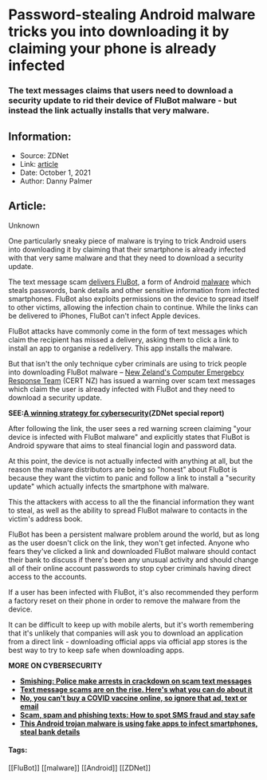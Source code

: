 # Password-stealing Android malware tricks you into downloading it by claiming your phone is already infected
### The text messages claims that users need to download a security update to rid their device of FluBot malware - but instead the link actually installs that very malware.

## Information:
+ Source: ZDNet
+ Link: [article](https://www.zdnet.com/article/password-stealing-android-malware-tricks-you-into-downloading-it-by-claiming-your-phone-is-already-infected/)
+ Date: October 1, 2021
+ Author: Danny Palmer


## Article:
Unknown

One particularly sneaky piece of malware is trying to trick Android users into downloading it by claiming that their smartphone is already infected with that very same malware and that they need to download a security update.

The text message scam [delivers FluBot](https://www.zdnet.com/article/this-password-stealing-android-malware-is-spreading-quickly-heres-watch-to-watch-out-for/), a form of Android [malware](https://www.zdnet.com/article/what-is-malware-everything-you-need-to-know-about-viruses-trojans-and-malicious-software/) which steals passwords, bank details and other sensitive information from infected smartphones. FluBot also exploits permissions on the device to spread itself to other victims, allowing the infection chain to continue. While the links can be delivered to iPhones, FluBot can't infect Apple devices. 

FluBot attacks have commonly come in the form of text messages which claim the recipient has missed a delivery, asking them to click a link to install an app to organise a redelivery. This app installs the malware. 

But that isn't the only technique cyber criminals are using to trick people into downloading FluBot malware – [New Zeland's Computer Emergebcy Response Team](https://www.cert.govt.nz/individuals/news-and-events/parcel-delivery-text-message-infecting-android-phones/) (CERT NZ) has issued a warning over scam text messages which claim the user is already infected with FluBot and they need to download a security update. 

**SEE:**[**A winning strategy for cybersecurity**](http://www.zdnet.com/topic/a-winning-strategy-for-cybersecurity/)**(ZDNet special report)**

After following the link, the user sees a red warning screen claiming "your device is infected with FluBot malware" and explicitly states that FluBot is Android spyware that aims to steal financial login and password data.  

At this point, the device is not actually infected with anything at all, but the reason the malware distributors are being so "honest" about FluBot is because they want the victim to panic and follow a link to install a "security update" which actually infects the smartphone with malware.  






This the attackers with access to all the the financial information they want to steal, as well as the ability to spread FluBot malware to contacts in the victim's address book. 

FluBot has been a persistent malware problem around the world, but as long as the user doesn't click on the link, they won't get infected. Anyone who fears they've clicked a link and downloaded FluBot malware should contact their bank to discuss if there's been any unusual activity and should change all of their online account passwords to stop cyber criminals having direct access to the accounts. 

If a user has been infected with FluBot, it's also recommended they perform a factory reset on their phone in order to remove the malware from the device. 

It can be difficult to keep up with mobile alerts, but it's worth remembering that it's unlikely that companies will ask you to download an application from a direct link - downloading official apps via official app stores is the best way to try to keep safe when downloading apps. 

**MORE ON CYBERSECURITY**

* [**Smishing: Police make arrests in crackdown on scam text messages**](https://www.zdnet.com/article/smishing-police-make-arrests-in-crackdown-on-scam-text-messages/)
* [**Text message scams are on the rise. Here's what you can do about it**](https://www.cnet.com/tech/mobile/text-message-spam-scams-on-the-rise-how-to-stop-spam/)
* **[**No, you can't buy a COVID vaccine online, so ignore that ad, text or email**](https://www.cnet.com/news/phishing-scams-use-the-promise-of-covid-19-vaccines-to-trick-you/)**
* **[**Scam, spam and phishing texts: How to spot SMS fraud and stay safe**](https://www.zdnet.com/article/scam-spam-and-phishing-texts-how-to-spot-sms-fraud-and-stay-safe/)**
* [**This Android trojan malware is using fake apps to infect smartphones, steal bank details**](https://www.zdnet.com/article/this-android-trojan-malware-is-using-fake-apps-to-infect-smartphones-steal-bank-details/)
  





#### Tags:
[[FluBot]] [[malware]] [[Android]] [[ZDNet]]

